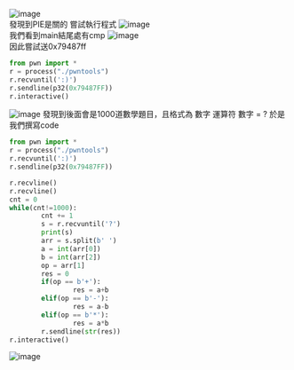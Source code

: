 ![image](https://user-images.githubusercontent.com/91378841/146799980-b6d86dc5-f397-46b2-842a-58b76727dee2.png)   
發現到PIE是關的
嘗試執行程式
![image](https://user-images.githubusercontent.com/91378841/146799898-3e9c3d21-b617-4830-aa28-053223a56cc4.png)   
我們看到main結尾處有cmp
![image](https://user-images.githubusercontent.com/91378841/146800453-baa2a9a9-1cba-41c7-beff-cc3f463e5383.png)   
因此嘗試送0x79487ff
```python
from pwn import *
r = process("./pwntools")
r.recvuntil(':)')
r.sendline(p32(0x79487FF))
r.interactive()
```
![image](https://user-images.githubusercontent.com/91378841/146801058-6b7d3a4f-3acb-41e4-bf79-68bf2b0f1eb8.png)
發現到後面會是1000道數學題目，且格式為 數字 運算符 數字 = ?
於是我們撰寫code

```python
from pwn import *
r = process("./pwntools")
r.recvuntil(':)')
r.sendline(p32(0x79487FF))

r.recvline()
r.recvline()
cnt = 0
while(cnt!=1000):
        cnt += 1
        s = r.recvuntil('?')
        print(s)
        arr = s.split(b' ')
        a = int(arr[0])
        b = int(arr[2])
        op = arr[1]
        res = 0
        if(op == b'+'):
                res = a+b
        elif(op == b'-'):
                res = a-b
        elif(op == b'*'):
                res = a*b
        r.sendline(str(res))
r.interactive()
```
![image](https://user-images.githubusercontent.com/91378841/146801290-b1f56ad3-ce58-4d6a-a10e-76f1062e07a4.png)

